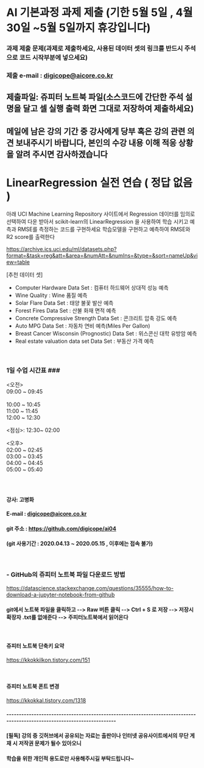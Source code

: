 # AI 기본과정 과제 제출 (기한 5월 5일 , 4월 30일 ~5월 5일까지 휴강입니다)

### 과제 제출 문제(과제로 제출하세요, 사용된 데이터 셋의 링크를 반드시 주석으로 코드 시작부분에 넣으세요)

### 제출 e-mail :  digicope@aicore.co.kr

## 제출파일: 쥬피터 노트북 파일(소스코드에 간단한 주석 설명을 달고 셀 실행 출력 화면 그대로 저장하여 제출하세요)

## 메일에 남은 강의 기간 중 강사에게 당부 혹은 강의 관련 의견 보내주시기 바랍니다, 본인의 수강 내용 이해  적응 상황을 알려 주시면 감사하겠습니다

# LinearRegression 실전 연습 ( 정답 없음 )
아래 UCI Machine Learning Repository 사이트에서 Regression 데이터를 임의로 선택하여 다운 받아서
scikit-learn의 LinearRegression 을 사용하여 학습 시키고 예측과 RMSE를 측정하는 코드를 구현하세요
학습모델을 구현하고 예측하여 RMSE와 R2 score를 출력한다

https://archive.ics.uci.edu/ml/datasets.php?format=&task=reg&att=&area=&numAtt=&numIns=&type=&sort=nameUp&view=table

[추천 데이터 셋]
* Computer Hardware Data Set : 컴퓨터 하드웨어 상대적 성능 예측
* Wine Quality : Wine 품질 예측
* Solar Flare Data Set : 태양 불꽃 발산 예측
* Forest Fires Data Set : 산불 화재 면적 예측
* Concrete Compressive Strength Data Set : 콘크리트 압축 강도 예측
* Auto MPG Data Set : 자동차 연비 예측(Miles Per Gallon)
* Breast Cancer Wisconsin (Prognostic) Data Set : 위스콘신 대학 유방암 예측
* Real estate valuation data set Data Set : 부동산 가격 예측


<br>

### 1일 수업 시간표 ### <br>

 <오전> <br>
 09:00 ~ 09:45 <br>  
 10:00 ~ 10:45 <br> 
 11:00 ~ 11:45 <br> 
 12:00 ~ 12:30 <br>
  
 <점심>: 12:30~ 02:00 <br>

 <오후> <br> 
 02:00 ~ 02:45 <br> 
 03:00 ~ 03:45 <br> 
 04:00 ~ 04:45 <br> 
 05:00 ~ 05:40 <br>

###
###
<br>

#### 강사: 고병화
#### E-mail : digicope@aicore.co.kr
#### git 주소 :    https://github.com/digicope/ai04
#### (git 사용기간 : 2020.04.13  ~ 2020.05.15 , 이후에는 접속 불가)

<br>

### - GitHub의 쥬피터 노트북 파일 다운로드 방법
https://datascience.stackexchange.com/questions/35555/how-to-download-a-jupyter-notebook-from-github

#### git에서 노트북 파일을 클릭하고 --> Raw 버튼 클릭  --> Ctrl + S 로 저장  --> 저장시 확장자 .txt를 없애준다 --> 주피터노트북에서 읽어온다

<br>

#### 쥬피터 노트북 단축키 요약
https://kkokkilkon.tistory.com/151

<br>

#### 쥬피터 노트북 폰트 변경
https://kkokkal.tistory.com/1318
<br>

#### ------------------------------------------------------------------------------------------------------------------------

#### [필독] 강의 중 깃허브에서 공유되는 자료는 출판이나 인터넷 공유사이트에서의 무단 게재 시 저작권 문제가 될수 있아오니
####        학습을 위한 개인적 용도로만 사용해주시길 부탁드립니다~       
